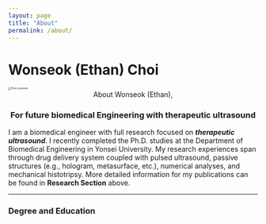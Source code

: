 ```yaml
---
layout: page
title: "About"
permalink: /about/
---
```


# Wonseok (Ethan) Choi

<img src="/Users/wonseokchoi/Library/Mobile Documents/com~apple~CloudDocs/Github.tmp/cws0104.github.io/assets/image/Photo/Photo_wonseok.png" alt="Photo_wonseok" style="zoom:33%;" />

<center> About Wonseok (Ethan), </center>

### <center> For future biomedical Engineering with therapeutic ultrasound </center>

I am a biomedical engineer with full research focused on ***therapeutic ultrasound***. I recently completed the Ph.D. studies at the Department of Biomedical Engineering in Yonsei University. My research experiences span through drug delivery system coupled with pulsed ultrasound, passive structures (e.g., hologram, metasurface, etc.), numerical analyses, and mechanical histotripsy. More detailed information for my publications can be found in **Research Section** above.

------

### Degree and Education

